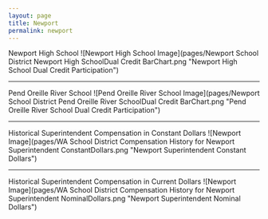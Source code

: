 ```yaml
---
layout: page
title: Newport
permalink: newport
---
```



Newport High School
![Newport High School Image](pages/Newport School District Newport High SchoolDual Credit BarChart.png "Newport High School Dual Credit Participation")

___

Pend Oreille River School
![Pend Oreille River School Image](pages/Newport School District Pend Oreille River SchoolDual Credit BarChart.png "Pend Oreille River School Dual Credit Participation")

___

Historical Superintendent Compensation in Constant Dollars
![Newport Image](pages/WA School District Compensation History for Newport Superintendent ConstantDollars.png "Newport Superintendent Constant Dollars")

___

Historical Superintendent Compensation in Current Dollars
![Newport Image](pages/WA School District Compensation History for Newport Superintendent NominalDollars.png "Newport Superintendent Nominal Dollars")